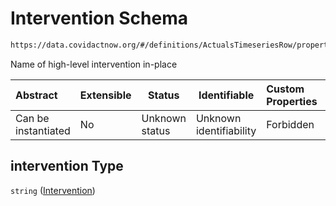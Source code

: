 # Intervention Schema

```txt
https://data.covidactnow.org/#/definitions/ActualsTimeseriesRow/properties/intervention
```

Name of high-level intervention in-place


| Abstract            | Extensible | Status         | Identifiable            | Custom Properties | Additional Properties | Access Restrictions | Defined In                                                   |
| :------------------ | ---------- | -------------- | ----------------------- | :---------------- | --------------------- | ------------------- | ------------------------------------------------------------ |
| Can be instantiated | No         | Unknown status | Unknown identifiability | Forbidden         | Allowed               | none                | [schemas.json\*](../out/schemas.json "open original schema") |

## intervention Type

`string` ([Intervention](schemas-definitions-actualstimeseriesrow-properties-intervention.md))
